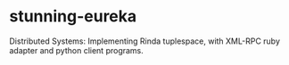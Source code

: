 # stunning-eureka
Distributed Systems:
Implementing Rinda tuplespace, with XML-RPC ruby adapter and python client programs.
